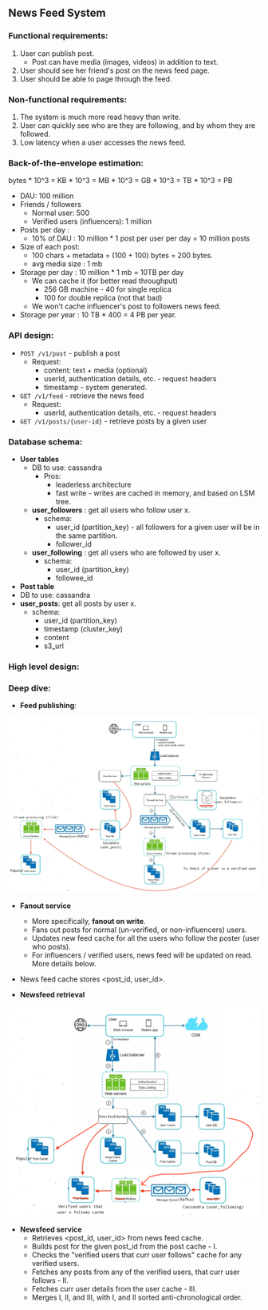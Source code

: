 ## News Feed System

### Functional requirements:
1. User can publish post.
   * Post can have media (images, videos) in addition to text.
2. User should see her friend's post on the news feed page.
3. User should be able to page through the feed.

### Non-functional requirements:
1. The system is much more read heavy than write.
2. User can quickly see who are they are following, and by whom they are followed.
3. Low latency when a user accesses the news feed.

### Back-of-the-envelope estimation:

bytes * 10^3 = KB * 10^3 = MB * 10^3 = GB * 10^3 = TB * 10^3 = PB

* DAU: 100 million
* Friends / followers 
  * Normal user: 500
  * Verified users (influencers): 1 million
* Posts per day :
  * 10% of DAU : 10 million * 1 post per user per day = 10 million posts
* Size of each post:
  * 100 chars + metadata = (100 + 100) bytes = 200 bytes.
  * avg media size : 1 mb
* Storage per day : 10 million * 1 mb = 10TB per day
  * We can cache it (for better read throughput)
    * 256 GB machine - 40 for single replica
    * 100 for double replica (not that bad)
  * We won't cache influencer's post to followers news feed.
* Storage per year : 10 TB * 400 = 4 PB per year.


### API design:

* `POST /v1/post` - publish a post
  * Request:
    * content: text + media (optional)
    * userId, authentication details, etc. - request headers
    * timestamp - system generated.
* `GET /v1/feed` - retrieve the news feed
  * Request:
    * userId, authentication details, etc. - request headers
* `GET /v1/posts/{user-id}` - retrieve posts by a given user

### Database schema:

* **User tables**
  * DB to use: cassandra
    * Pros:
      * leaderless architecture
      * fast write - writes are cached in memory, and based on LSM tree.
  * **user_followers** : get all users who follow user x.
    * schema:
      * user_id (partition_key) - all followers for a given user will be in the same partition.
      * follower_id
  * **user_following** : get all users who are followed by user x.
    * schema:
      * user_id (partition_key)
      * followee_id
*  **Post table**
* DB to use: cassandra
* **user_posts**: get all posts by user x.
  * schema:
    * user_id (partition_key)
    * timestamp (cluster_key)
    * content
    * s3_url

### High level design:


### Deep dive:

* **Feed publishing**:

![](/resources/IMG_5318.png)

* **Fanout service**
  * More specifically, **fanout on write**. 
  * Fans out posts for normal (un-verified, or non-influencers) users. 
  * Updates new feed cache for all the users who follow the poster (user who posts).
  * For influencers / verified users, news feed will be updated on read. More details below.
* News feed cache stores <post_id, user_id>.

* **Newsfeed retrieval**

![](/resources/IMG_5319.png)

* **Newsfeed service**
  * Retrieves <post_id, user_id> from news feed cache.
  * Builds post for the given post_id from the post cache - I.
  * Checks the "verified users that curr user follows" cache for any verified users.
  * Fetches any posts from any of the verified users, that curr user follows - II.
  * Fetches curr user details from the user cache - III.
  * Merges I, II, and III, with I, and II sorted anti-chronological order.

